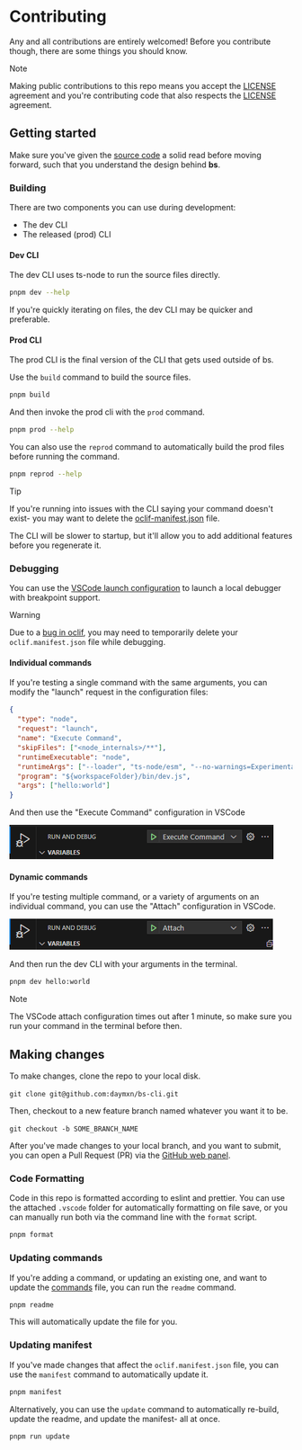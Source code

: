 # Contributing

Any and all contributions are entirely welcomed! Before you contribute though, there are
some things you should know.

> [!NOTE]
> Making public contributions to this repo means you accept the [LICENSE](LICENSE) agreement and you're contributing code that also respects the [LICENSE](LICENSE) agreement.

## Getting started

Make sure you've given the [source code](src/) a solid read before moving forward, such that you understand the design behind **bs**.

### Building

There are two components you can use during development:

- The dev CLI
- The released (prod) CLI

#### Dev CLI

The dev CLI uses ts-node to run the source files directly.

```sh
pnpm dev --help
```

If you're quickly iterating on files, the dev CLI may be quicker
and preferable.

#### Prod CLI

The prod CLI is the final version of the CLI that gets used outside
of bs.

Use the `build` command to build the source files.

```sh
pnpm build
```

And then invoke the prod cli with the `prod` command.

```sh
pnpm prod --help
```

You can also use the `reprod` command to automatically
build the prod files before running the command.

```sh
pnpm reprod --help
```

> [!TIP]
>
> If you're running into issues with the CLI saying
> your command doesn't exist- you may want to delete the
> [oclif-manifest.json](oclif.manifest.json) file.
>
> The CLI will be slower to startup, but it'll allow
> you to add additional features before you regenerate
> it.

### Debugging

You can use the [VSCode launch configuration](/.vscode/launch.json) to launch a local
debugger with breakpoint support.

> [!WARNING]
>
> Due to a [bug in oclif](https://github.com/oclif/core/issues/1249), you may
> need to temporarily delete your `oclif.manifest.json` file while debugging.

#### Individual commands

If you're testing a single command with the same arguments, you can
modify the "launch" request in the configuration files:

```json
{
  "type": "node",
  "request": "launch",
  "name": "Execute Command",
  "skipFiles": ["<node_internals>/**"],
  "runtimeExecutable": "node",
  "runtimeArgs": ["--loader", "ts-node/esm", "--no-warnings=ExperimentalWarning"],
  "program": "${workspaceFolder}/bin/dev.js",
  "args": ["hello:world"]
}
```

And then use the "Execute Command" configuration in VSCode

![run command screenshot](static/execute_command.png)

#### Dynamic commands

If you're testing multiple command, or a variety of arguments on an individual
command, you can use the "Attach" configuration in VSCode.

![run command screenshot](static/attach_command.png)

And then run the dev CLI with your arguments in the terminal.

```sh
pnpm dev hello:world
```

> [!NOTE]
>
> The VSCode attach configuration times out after 1 minute,
> so make sure you run your command in the terminal before then.

## Making changes

To make changes, clone the repo to your local disk.

`git clone git@github.com:daymxn/bs-cli.git`

Then, checkout to a new feature branch named whatever you want it to be.

`git checkout -b SOME_BRANCH_NAME`

After you've made changes to your local branch, and you want to submit, you can open a Pull Request (PR)
via the [GitHub web panel](https://github.com/daymxn/bs-cli/compare).

### Code Formatting

Code in this repo is formatted according to eslint and prettier.
You can use the attached `.vscode` folder for automatically formatting on file save,
or you can manually run both via the command line with the `format` script.

```sh
pnpm format
```

### Updating commands

If you're adding a command, or updating an existing one, and want to update the [commands](command.md) file,
you can run the `readme` command.

```sh
pnpm readme
```

This will automatically update the file for you.

### Updating manifest

If you've made changes that affect the `oclif.manifest.json` file, you can use the
`manifest` command to automatically update it.

```sh
pnpm manifest
```

Alternatively, you can use the `update` command to automatically re-build, update
the readme, and update the manifest- all at once.

```sh
pnpm run update
```
